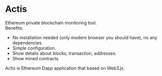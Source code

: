 # Actis
Ethereum private blockchain monitoring tool.<br/>
Benefits:
<ul>
  <li>No installation needed (only modern browser you should have), no any dependencies.</li>
  <li>Simple configuration.</li>
  <li>Show details about blocks, transaction, addresses.</li>
  <li>Show mined contracts.</li>
</ul>

Actis is Ethereum Dapp application that based on Web3.js.
